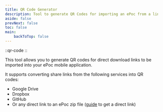 ```yaml
---
title: QR Code Generator
description: Tool to generate QR Codes for importing an ePoc from a link
aside: false
prevNext: false
toc: false
main:
    backToTop: false
---
```


::qr-code
::

This tool allows you to generate QR codes for direct download links to be imported into your ePoc mobile application.

It supports converting share links from the following services into QR codes:

-   Google Drive
-   Dropbox
-   GitHub
-   Or any direct link to an ePoc zip file ([guide](https://bytesbin.com/file-hosting-direct-download-link/) to get a direct link)
